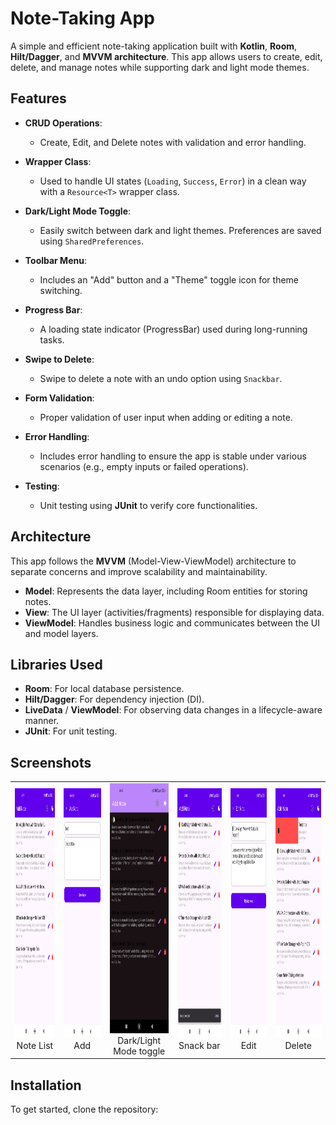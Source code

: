 # Note-Taking App

A simple and efficient note-taking application built with **Kotlin**, **Room**, **Hilt/Dagger**, and **MVVM architecture**. This app allows users to create, edit, delete, and manage notes while supporting dark and light mode themes. 

## Features

- **CRUD Operations**: 
  - Create, Edit, and Delete notes with validation and error handling.
  
- **Wrapper Class**: 
  - Used to handle UI states (`Loading`, `Success`, `Error`) in a clean way with a `Resource<T>` wrapper class.

- **Dark/Light Mode Toggle**: 
  - Easily switch between dark and light themes. Preferences are saved using `SharedPreferences`.

- **Toolbar Menu**: 
  - Includes an "Add" button and a "Theme" toggle icon for theme switching.

- **Progress Bar**: 
  - A loading state indicator (ProgressBar) used during long-running tasks.

- **Swipe to Delete**: 
  - Swipe to delete a note with an undo option using `Snackbar`.

- **Form Validation**: 
  - Proper validation of user input when adding or editing a note.

- **Error Handling**: 
  - Includes error handling to ensure the app is stable under various scenarios (e.g., empty inputs or failed operations).

- **Testing**: 
  - Unit testing using **JUnit** to verify core functionalities.

## Architecture

This app follows the **MVVM** (Model-View-ViewModel) architecture to separate concerns and improve scalability and maintainability.

- **Model**: Represents the data layer, including Room entities for storing notes.
- **View**: The UI layer (activities/fragments) responsible for displaying data.
- **ViewModel**: Handles business logic and communicates between the UI and model layers.

## Libraries Used

- **Room**: For local database persistence.
- **Hilt/Dagger**: For dependency injection (DI).
- **LiveData** / **ViewModel**: For observing data changes in a lifecycle-aware manner.
- **JUnit**: For unit testing.

## Screenshots

<table>
  <tr>
    <td style="text-align: center;"><img src="screenshots/NoteList.jpg" alt="Note List screen" width="200" height="400"><br>Note List</td>
    <td style="text-align: center;"><img src="screenshots/Add.jpg" alt="Add Note screen" width="200" height="400"><br>Add</td>
    <td style="text-align: center;"><img src="screenshots/Dark.jpg" alt="Dark/Light Mode toggle" width="200" height="400"><br>Dark/Light Mode toggle</td>
    <td style="text-align: center;"><img src="screenshots/Snackbar.jpg" alt="Snack bar" width="200" height="400"><br>Snack bar</td>
    <td style="text-align: center;"><img src="screenshots/Edit.jpg" alt="Edit Note screen" width="200" height="400"><br>Edit</td>
    <td style="text-align: center;"><img src="screenshots/Delete.jpg" alt="Swipe to delete" width="200" height="400"><br>Delete</td>
  </tr>
</table>

## Installation

To get started, clone the repository:
